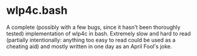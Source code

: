 # wlp4c.bash

A complete (possibly with a few bugs, since it hasn't been thoroughly tested)
implementation of wlp4c in bash. Extremely slow and hard to read (partially
intentionally: anything too easy to read could be used as a cheating aid)
and mostly written in one day as an April Fool's joke.
